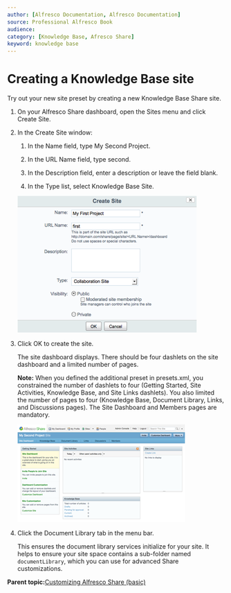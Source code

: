 ```yaml
---
author: [Alfresco Documentation, Alfresco Documentation]
source: Professional Alfresco Book
audience: 
category: [Knowledge Base, Afresco Share]
keyword: knowledge base
---
```


# Creating a Knowledge Base site

Try out your new site preset by creating a new Knowledge Base Share site.

1.  On your Alfresco Share dashboard, open the Sites menu and click Create Site.

2.  In the Create Site window:

    1.  In the Name field, type My Second Project.

    2.  In the URL Name field, type second.

    3.  In the Description field, enter a description or leave the field blank.

    4.  In the Type list, select Knowledge Base Site.

    ![](../images/kb-create-site.png)

3.  Click OK to create the site.

    The site dashboard displays. There should be four dashlets on the site dashboard and a limited number of pages.

    **Note:** When you defined the additional preset in presets.xml, you constrained the number of dashlets to four \(Getting Started, Site Activities, Knowledge Base, and Site Links dashlets\). You also limited the number of pages to four \(Knowledge Base, Document Library, Links, and Discussions pages\). The Site Dashboard and Members pages are mandatory.

    ![](../images/kb-share-site.png)

4.  Click the Document Library tab in the menu bar.

    This ensures the document library services initialize for your site. It helps to ensure your site space contains a sub-folder named `documentLibrary`, which you can use for advanced Share customizations.


**Parent topic:**[Customizing Alfresco Share \(basic\)](../concepts/kb-share-customize-about.md)

